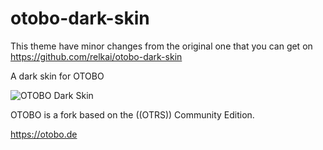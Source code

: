 # otobo-dark-skin
This theme have minor changes from the original one that you can get on https://github.com/relkai/otobo-dark-skin

A dark skin for OTOBO

![OTOBO Dark Skin](/screenshot.png?raw=true)

OTOBO is a fork based on the ((OTRS)) Community Edition.

https://otobo.de

